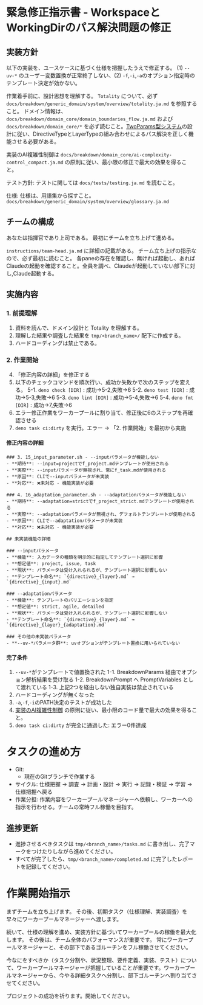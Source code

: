 # 緊急修正指示書 - WorkspaceとWorkingDirのパス解決問題の修正

## 実装方針

以下の実装を、ユースケースに基づく仕様を把握したうえで修正する。
(1) `--uv-*` のユーザー変数置換が正常終了しない、(2) `-f`,`-i`,`-a`のオプション指定時のテンプレート決定が効かない。


作業着手前に、設計思想を理解する。
`Totality` について、必ず `docs/breakdown/generic_domain/system/overview/totality.ja.md` を参照すること。
ドメイン情報は、 `docs/breakdown/domain_core/domain_boundaries_flow.ja.md` および `docs/breakdown/domain_core/*` を必ず読むこと。[TwoParams型システム](docs/breakdown/domain_core/two_params_types.ja.md)の設計に従い、DirectiveTypeとLayerTypeの組み合わせによるパス解決を正しく機能させる必要がある。

実装のAI複雑性制御は `docs/breakdown/domain_core/ai-complexity-control_compact.ja.md` の原則に従い、最小限の修正で最大の効果を得ること。

テスト方針:
テストに関しては `docs/tests/testing.ja.md` を読むこと。

仕様:
仕様は、用語集から探すこと。
`docs/breakdown/generic_domain/system/overview/glossary.ja.md`


## チームの構成

あなたは指揮官であり上司である。
最初にチームを立ち上げて進める。

`instructions/team-head.ja.md` に詳細の記載がある。
チーム立ち上げの指示なので、必ず最初に読むこと。
各paneの存在を確認し、無ければ起動し、あればClaudeの起動を確認すること。全員を調べ、Claudeが起動していない部下に対し,Claude起動する。


## 実施内容

### 1. 前提理解
1. 資料を読んで、ドメイン設計と Totality を理解する。
2. 理解した結果や調査した結果を `tmp/<branch_name>/` 配下に作成する。
3. ハードコーディングは禁止である。

### 2. 作業開始
4. 「修正内容の詳細」を修正する
5. 以下のチェックコマンドを順次行い、成功か失敗かで次のステップを変える。
5-1. `deno check [DIR]` : 成功→5-2,失敗→6
5-2. `deno test [DIR]` : 成功→5-3,失敗→6
5-3. `deno lint [DIR]` : 成功→5-4,失敗→6
5-4. `deno fmt [DIR]`  : 成功→7,失敗→6
6. エラー修正作業をワーカープールに割り当て、修正後に6のステップを再確認させる
7. `deno task ci:dirty` を実行。エラー → 「2. 作業開始」を最初から実施


#### 修正内容の詳細

`````
### 3. 15_input_parameter.sh - --inputパラメータが機能しない
- **期待**: --input=projectでf_project.mdテンプレートが使用される
- **実際**: --inputパラメータが無視され、常にf_task.mdが使用される
- **原因**: CLIで--inputパラメータが未実装
- **対応**: ❌未対応 - 機能実装が必要

### 4. 16_adaptation_parameter.sh - --adaptationパラメータが機能しない
- **期待**: --adaptation=strictでf_project_strict.mdテンプレートが使用される
- **実際**: --adaptationパラメータが無視され、デフォルトテンプレートが使用される
- **原因**: CLIで--adaptationパラメータが未実装
- **対応**: ❌未対応 - 機能実装が必要

## 未実装機能の詳細

### --inputパラメータ
- **機能**: 入力データの種類を明示的に指定してテンプレート選択に影響
- **想定値**: project, issue, task
- **現状**: パラメータは受け入れられるが、テンプレート選択に影響しない
- **テンプレート命名**: `{directive}_{layer}.md` → `{directive}_{input}.md`

### --adaptationパラメータ
- **機能**: テンプレートのバリエーションを指定
- **想定値**: strict, agile, detailed
- **現状**: パラメータは受け入れられるが、テンプレート選択に影響しない
- **テンプレート命名**: `{directive}_{layer}.md` → `{directive}_{layer}_{adaptation}.md`

### その他の未実装パラメータ
- **--uv-*パラメータ群**: uvオプションがテンプレート置換に用いられていない

`````

#### 完了条件

1. `--uv-*`がテンプレートで値置換された
1-1. BreakdownParams 経由でオプション解析結果を受け取る
1-2. BreakdownPrompt へ PromptVariables として渡れている
1-3. 上記2つを経由しない独自実装は禁止されている
2. ハードコーディングが無くなった
3. `-a`,`-f`,`-i`のPATH決定のテストが成功した
4. [実装のAI複雑性制御](`docs/breakdown/domain_core/ai-complexity-control_compact.ja.md`) の原則に従い、最小限のコード量で最大の効果を得ること。
5. `deno task ci:dirty` が完全に通過した: エラー0件達成


# タスクの進め方

- Git:
  - 現在のGitブランチで作業する
- サイクル: 仕様把握 → 調査 → 計画・設計 → 実行 → 記録・検証 → 学習 → 仕様把握へ戻る
- 作業分担: 作業内容をワーカープールマネージャーへ依頼し、ワーカーへの指示を行わせる。チームの常時フル稼働を目指す。

## 進捗更新

- 進捗させるべきタスクは `tmp/<branch_name>/tasks.md` に書き出し、完了マークをつけたりしながら進めてください。
- すべてが完了したら、`tmp/<branch_name>/completed.md` に完了したレポートを記録してください。


# 作業開始指示

まずチームを立ち上げます。
その後、初期タスク（仕様理解、実装調査）を早々にワーカープールマネージャーへ渡します。

続いて、仕様の理解を進め、実装方針に基づいてワーカープールの稼働を最大化します。
その後は、チーム全体のパフォーマンスが重要です。
常にワーカープールマネージャーと、その部下であるゴルーチンをフル稼働させてください。

今なにをすべきか（タスク分割や、状況整理、要件定義、実装、テスト）について、ワーカープールマネージャーが把握していることが重要です。ワーカープールマネージャーから、今やる詳細タスクへ分割し、部下ゴルーチンへ割り当てさせてください。

プロジェクトの成功を祈ります。開始してください。



